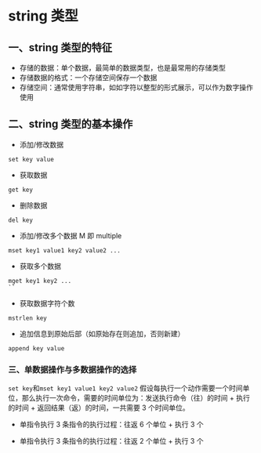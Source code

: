 # string 类型

## 一、string 类型的特征

- 存储的数据：单个数据，最简单的数据类型，也是最常用的存储类型
- 存储数据的格式：一个存储空间保存一个数据
- 存储空间：通常使用字符串，如如字符以整型的形式展示，可以作为数字操作使用

## 二、string 类型的基本操作

- 添加/修改数据

```shell
set key value
```

- 获取数据

```shell
get key
```

- 删除数据

```shell
del key
```

- 添加/修改多个数据
  M 即 multiple

```shell
mset key1 value1 key2 value2 ...
```

- 获取多个数据

```shell
mget key1 key2 ...
``
```

- 获取数据字符个数

```shell
mstrlen key
```

- 追加信息到原始后部（如原始存在则追加，否则新建）

```shell
append key value
```

### 三、单数据操作与多数据操作的选择

`set key`和`mset key1 value1 key2 value2`
假设每执行一个动作需要一个时间单位，那么执行一次命令，需要的时间单位为：发送执行命令（往）的时间 + 执行的时间 + 返回结果（返）的时间，一共需要 3 个时间单位。

- 单指令执行 3 条指令的执行过程：往返 6 个单位 + 执行 3 个

- 单指令执行 3 条指令的执行过程：往返 2 个单位 + 执行 3 个
